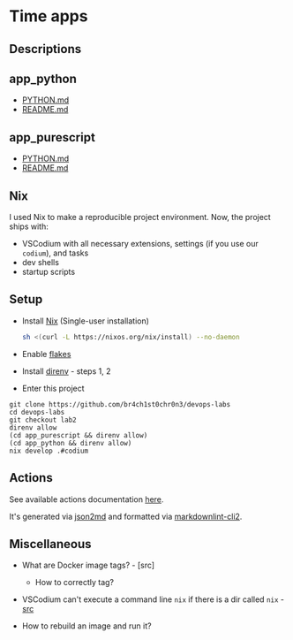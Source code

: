 # Time apps

## Descriptions

## app_python

- [PYTHON.md](./app_python/PYTHON.md)
- [README.md](./app_python/README.md)

## app_purescript

- [PYTHON.md](./app_purescript/PURESCRIPT.md)
- [README.md](./app_purescript/README.md)

## Nix

I used Nix to make a reproducible project environment. Now, the project ships with:

- VSCodium with all necessary extensions, settings (if you use our `codium`), and tasks
- dev shells
- startup scripts

## Setup

- Install [Nix](https://nixos.org/download.html) (Single-user installation)

  ```sh
  sh <(curl -L https://nixos.org/nix/install) --no-daemon
  ```

- Enable [flakes](https://nixos.wiki/wiki/Flakes#Permanent)

- Install [direnv](https://direnv.net/#basic-installation) - steps 1, 2

- Enter this project

```console
git clone https://github.com/br4ch1st0chr0n3/devops-labs
cd devops-labs
git checkout lab2
direnv allow
(cd app_purescript && direnv allow)
(cd app_python && direnv allow)
nix develop .#codium
```

## Actions

See available actions documentation [here](./README/docs.md).

It's generated via [json2md](https://github.com/IonicaBizau/json2md) and formatted via [markdownlint-cli2](https://github.com/DavidAnson/markdownlint-cli2).

## Miscellaneous

- What are Docker image tags? - [src]
  - How to correctly tag?

- VSCodium can't execute a command line `nix` if there is a dir called `nix` - [src](https://github.com/OmniSharp/omnisharp-vscode/pull/3372#issuecomment-546447471)

- How to rebuild an image and run it?

<!-- TODO make json2md and other functions accept a path rather than a string -->